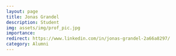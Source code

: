 ```yaml
---
layout: page
title: Jonas Grandel
description: Student
img: assets/img/prof_pic.jpg
importance:
redirect: https://www.linkedin.com/in/jonas-grandel-2a66a8297/
category: Alumni
---
```

